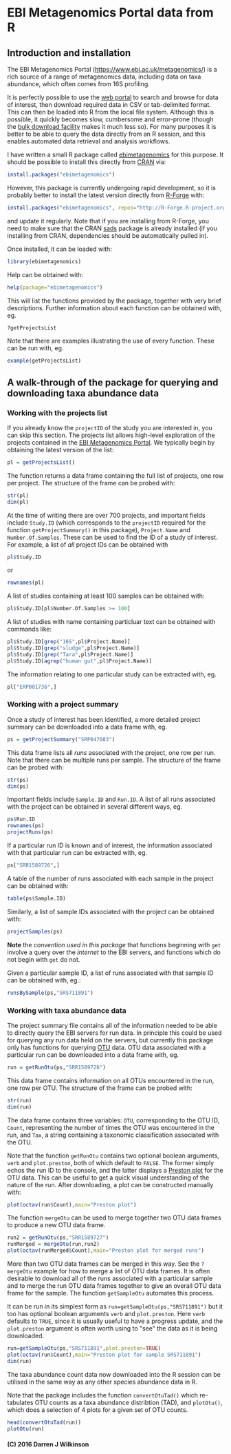 # EBI Metagenomics Portal data from R

## Introduction and installation

The EBI Metagenomics Portal (https://www.ebi.ac.uk/metagenomics/) is a rich source of a range of metagenomics data, including data on taxa abundance, which often comes from 16S profiling.

It is perfectly possible to use the [web portal](https://www.ebi.ac.uk/metagenomics/) to search and browse for data of interest, then download required data in CSV or tab-delimited format. This can then be loaded into R from the local file system. Although this is possible, it quickly becomes slow, cumbersome and error-prone (though the [bulk download facility](https://github.com/ProteinsWebTeam/ebi-metagenomics/wiki/Downloading-results-programmatically) makes it much less so). For many purposes it is better to be able to query the data directly from an R session, and this enables automated data retrieval and analysis workflows.

I have written a small R package called [ebimetagenomics](http://r-forge.r-project.org/projects/ebimetagenomics/) for this purpose. It should be possible to install this directly from [CRAN](https://cran.r-project.org/) via:

```r
install.packages("ebimetagenomics")
```

However, this package is currently undergoing rapid development, so it is probably better to install the latest version directly from [R-Forge](https://r-forge.r-project.org/) with:

```r
install.packages("ebimetagenomics", repos="http://R-Forge.R-project.org")
```

and update it regularly. Note that if you are installing from R-Forge, you need to make sure that the CRAN [sads](https://cran.r-project.org/web/packages/sads/) package is already installed (if you installing from CRAN, dependencies should be automatically pulled in).

Once installed, it can be loaded with:

```r
library(ebimetagenomics)
```

Help can be obtained with:

```r
help(package="ebimetagenomics")
```

This will list the functions provided by the package, together with very brief descriptions. Further information about each function can be obtained with, eg.

```r
?getProjectsList
```

Note that there are examples illustrating the use of every function. These can be run with, eg.

```r
example(getProjectsList)
```

## A walk-through of the package for querying and downloading taxa abundance data

### Working with the projects list

If you already know the `projectID` of the study you are interested in, you can skip this section. The projects list allows high-level exploration of the projects contained in the [EBI Metagenomics Portal](https://www.ebi.ac.uk/metagenomics/). We typically begin by obtaining the latest version of the list:

```r
pl = getProjectsList()
```

The function returns a data frame containing the full list of projects, one row per project. The structure of the frame can be probed with:

```r
str(pl)
dim(pl)
```

At the time of writing there are over 700 projects, and important fields include `Study.ID` (which corresponds to the `projectID` required for the function `getProjectSummary()` in this package), `Project.Name` and `Number.Of.Samples`. These can be used to find the ID of a study of interest. For example, a list of *all* project IDs can be obtained with

```r
pl$Study.ID
```

or

```r
rownames(pl)
```

A list of studies containing at least 100 samples can be obtained with:

```r
pl$Study.ID[pl$Number.Of.Samples >= 100]
```

A list of studies with name containing particluar text can be obtained with commands like:

```r
pl$Study.ID[grep("16S",pl$Project.Name)]
pl$Study.ID[grep("sludge",pl$Project.Name)]
pl$Study.ID[grep("Tara",pl$Project.Name)]
pl$Study.ID[agrep("human gut",pl$Project.Name)]
```

The information relating to one particular study can be extracted with, eg.

```r
pl["ERP001736",]
```

### Working with a project summary

Once a study of interest has been identified, a more detailed project summary can be downloaded into a data frame with, eg.

```r
ps = getProjectSummary("SRP047083")
```

This data frame lists all *runs* associated with the project, one row per run. Note that there can be multiple runs per sample. The structure of the frame can be probed with:

```r
str(ps)
dim(ps)
```

Important fields include `Sample.ID` and `Run.ID`. A list of all runs associated with the project can be obtained in several different ways, eg.

```r
ps$Run.ID
rownames(ps)
projectRuns(ps)
```

If a particular run ID is known and of interest, the information associated with that particular run can be extracted with, eg.

```r
ps["SRR1589726",]
```

A table of the number of runs associated with each sample in the project can be obtained with:

```r
table(ps$Sample.ID)
```

Similarly, a list of sample IDs associated with the project can be obtained with:

```r
projectSamples(ps)
```

**Note** the *convention used in this package* that functions beginning with `get` involve a query over the *internet* to the EBI servers, and functions which do not begin with `get` do not.

Given a particular sample ID, a list of runs associated with that sample ID can be obtained with, eg.:

```r
runsBySample(ps,"SRS711891")
```

### Working with taxa abundance data

The project summary file contains all of the information needed to be able to directly query the EBI servers for run data. In principle this could be used for querying any run data held on the servers, but currently this package only has functions for querying [OTU](https://en.wikipedia.org/wiki/Operational_taxonomic_unit) data. OTU data associated with a particular run can be downloaded into a data frame with, eg.

```r
run = getRunOtu(ps,"SRR1589726")
```

This data frame contains information on all OTUs encountered in the run, one row per OTU. The structure of the frame can be probed with:

```r
str(run)
dim(run)
```

The data frame contains three variables: `OTU`, corresponding to the OTU ID, `Count`, representing the number of times the OTU was encountered in the run, and `Tax`, a string containing a taxonomic classification associated with the OTU. 

Note that the function `getRunOtu` contains two optional boolean arguments, `verb` and `plot.preston`, both of which default to `FALSE`. The former simply echos the run ID to the console, and the latter displays a [Preston plot](https://en.wikipedia.org/wiki/Relative_species_abundance) for the OTU data. This can be useful to get a quick visual understanding of the nature of the run. After downloading, a plot can be constructed manually with:

```r
plot(octav(run$Count),main="Preston plot")
```

The function `mergeOtu` can be used to merge together two OTU data frames to produce a new OTU data frame.

```r
run2 = getRunOtu(ps,"SRR1589727")
runMerged = mergeOtu(run,run2)
plot(octav(runMerged$Count),main="Preston plot for merged runs")
```

More than two OTU data frames can be merged in this way. See the `?mergeOtu` example for how to merge a list of OTU data frames. It is often desirable to download all of the runs associated with a particular sample and to merge the run OTU data frames together to give an overall OTU data frame for the sample. The function `getSampleOtu` automates this process.

It can be run in its simplest form as `run=getSampleOtu(ps,"SRS711891")` but it too has optional boolean arguments `verb` and `plot.preston`. Here `verb` defaults to `TRUE`, since it is usually useful to have a progress update, and the `plot.preston` argument is often worth using to "see" the data as it is being downloaded.

```r
run=getSampleOtu(ps,"SRS711891",plot.preston=TRUE)
plot(octav(run$Count),main="Preston plot for sample SRS711891")
dim(run)
```

The taxa abundance count data now downloaded into the R session can be utilised in the same way as any other species abundance data in R.

Note that the package includes the function `convertOtuTad()` which re-tabulates OTU counts as a taxa abundance distribtion (TAD), and `plotOtu()`, which does a selection of 4 plots for a given set of OTU counts.

```r
head(convertOtuTad(run))
plotOtu(run)
```


#### (C) 2016 Darren J Wilkinson



